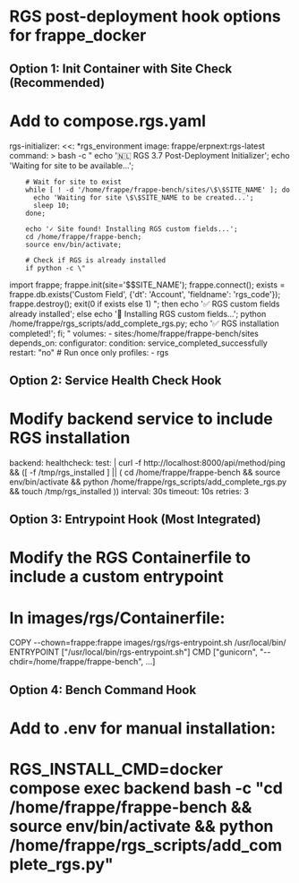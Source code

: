 # RGS post-deployment hook options for frappe_docker

## Option 1: Init Container with Site Check (Recommended)
# Add to compose.rgs.yaml

  rgs-initializer:
    <<: *rgs_environment
    image: frappe/erpnext:rgs-latest
    command: >
      bash -c "
        echo '🇳🇱 RGS 3.7 Post-Deployment Initializer';
        echo 'Waiting for site to be available...';
        
        # Wait for site to exist
        while [ ! -d '/home/frappe/frappe-bench/sites/\$\$SITE_NAME' ]; do
          echo 'Waiting for site \$\$SITE_NAME to be created...';
          sleep 10;
        done;
        
        echo '✓ Site found! Installing RGS custom fields...';
        cd /home/frappe/frappe-bench;
        source env/bin/activate;
        
        # Check if RGS is already installed
        if python -c \"
import frappe;
frappe.init(site='\$\$SITE_NAME');
frappe.connect();
exists = frappe.db.exists('Custom Field', {'dt': 'Account', 'fieldname': 'rgs_code'});
frappe.destroy();
exit(0 if exists else 1)
        \"; then
          echo '✅ RGS custom fields already installed';
        else
          echo '🔧 Installing RGS custom fields...';
          python /home/frappe/rgs_scripts/add_complete_rgs.py;
          echo '✅ RGS installation completed!';
        fi;
        "
    volumes:
      - sites:/home/frappe/frappe-bench/sites
    depends_on:
      configurator:
        condition: service_completed_successfully
    restart: "no"  # Run once only
    profiles:
      - rgs

## Option 2: Service Health Check Hook
# Modify backend service to include RGS installation

  backend:
    healthcheck:
      test: |
        curl -f http://localhost:8000/api/method/ping &&
        ([ -f /tmp/rgs_installed ] || (
          cd /home/frappe/frappe-bench &&
          source env/bin/activate &&
          python /home/frappe/rgs_scripts/add_complete_rgs.py &&
          touch /tmp/rgs_installed
        ))
      interval: 30s
      timeout: 10s
      retries: 3

## Option 3: Entrypoint Hook (Most Integrated)
# Modify the RGS Containerfile to include a custom entrypoint

# In images/rgs/Containerfile:
COPY --chown=frappe:frappe images/rgs/rgs-entrypoint.sh /usr/local/bin/
ENTRYPOINT ["/usr/local/bin/rgs-entrypoint.sh"]
CMD ["gunicorn", "--chdir=/home/frappe/frappe-bench", ...]

## Option 4: Bench Command Hook
# Add to .env for manual installation:
# RGS_INSTALL_CMD=docker compose exec backend bash -c "cd /home/frappe/frappe-bench && source env/bin/activate && python /home/frappe/rgs_scripts/add_complete_rgs.py"
